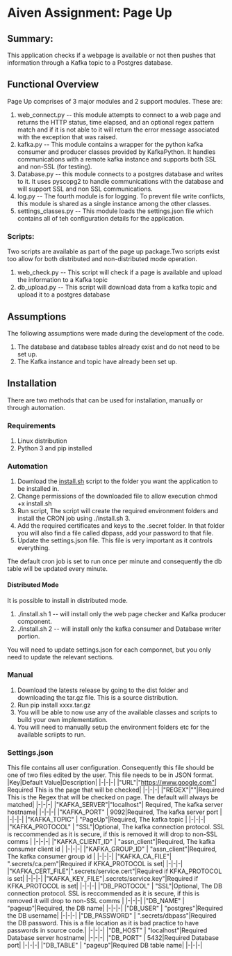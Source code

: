 # Aiven Assignment: Page Up

## Summary:
This application checks if a webpage is available or not then pushes that information through a Kafka topic to a Postgres database. 

## Functional Overview

Page Up comprises of 3 major modules and 2 support modules. These are:
1. web_connect.py -- this module attempts to connect to a web page and returns the HTTP status, time elapsed, and an optional regex pattern match and if it is not able to it will return the error message associated with the exception that was raised.
2. kafka.py -- This module contains a wrapper for the python kafka consumer and producer classes provided by KafkaPython. It handles communications with a remote kafka instance and supports both SSL and non-SSL (for testing).
3. Database.py -- this module connects to a postgres database and writes to it. It uses pyscopg2 to handle communications with the database and will support SSL and non SSL communications. 
4. log.py -- The fourth module is for logging. To prevent file write conflicts, this module is shared as a single instance among the other classes.
5. settings_classes.py -- This module loads the settings.json file which contains all of teh configuration details for the application. 

### Scripts:
Two scripts are available as part of the page up package.Two scripts exist too allow for both distributed and non-distributed mode operation.

1. web_check.py -- This script will check if a page is available and upload the information to a Kafka topic
2. db_upload.py -- This script will download data from a kafka topic and upload it to a postgres database


## Assumptions

The following assumptions were made during the development of the code.

1. The database and database tables already exist and do not need to be set up.
2. The Kafka instance and topic have already been set up.

## Installation

There are two methods that can be used for installation, manually or through automation.

### Requirements

1. Linux distribution 
2. Python 3 and pip installed

### Automation

1. Download the [install.sh](https://raw.githubusercontent.com/VishnuUnnikrishnan/avien_assignment/main/automation/install.sh) script to the folder you want the application to be installed in.
2. Change permissions of the downloaded file to allow execution chmod +x install.sh
3. Run script, The script will create the required environment folders and install the CRON job using ./install.sh 3.
4. Add the required certificates and keys to the .secret folder. In that folder you will also find a file called dbpass, add your password to that file.
5. Update the settings.json file. This file is very important as it controls everything.

The default cron job is set to run once per minute and consequently the db table will be updated every minute.

#### Distributed Mode
It is possible to install in distributed mode. 

1. ./install.sh 1 -- will install only the web page checker and Kafka producer component.
2. ./install.sh 2 -- will install only the kafka consumer and Database writer portion.

You will need to update settings.json for each componnet, but you only need to update the relevant sections.  

### Manual
1. Download the latests release by going to the dist folder and downloading the tar.gz file. This is a source distribution.
2. Run pip install xxxx.tar.gz
3. You will be able to now use any of the available classes and scripts to build your own implementation.
4. You will need to manually setup the environment folders etc for the available scriipts to run.

### Settings.json
This file contains all user configuration. Consequently this file should be one of two files edited by the user. This file needs to be in JSON format.
|Key|Default Value|Description|
|-|-|-|
|"URL"|"https://www.google.com"| Required This is the page that will be checked|
|-|-|-|
|"REGEX"|""|Required This is the Regex that will be checked on page. The default will always be matched|
|-|-|-|
|"KAFKA_SERVER"|"localhost"| Required, The kafka server hostname|
|-|-|-|
|"KAFKA_PORT" | 9092|Required, The kafka server port |
|-|-|-|
|"KAFKA_TOPIC" | "PageUp"|Required, The kafka topic |
|-|-|-|
|"KAFKA_PROTOCOL" | "SSL"|Optional, The kafka connection protocol. SSL is reccommended as it is secure, if this is removed it will drop to non-SSL  comms |
|-|-|-|
|"KAFKA_CLIENT_ID" | "assn_client"|Required, The kafka consumer client id |
|-|-|-|
|"KAFKA_GROUP_ID" | "assn_client"|Required, The kafka consumer group id |
|-|-|-|
|"KAFKA_CA_FILE"| ".secrets/ca.pem"|Required if KFKA_PROTOCOL is set|
|-|-|-|
|"KAFKA_CERT_FILE"|".secrets/service.cert"|Required if KFKA_PROTOCOL is set|
|-|-|-|
|"KAFKA_KEY_FILE"|.secrets/service.key"|Required if KFKA_PROTOCOL is set|
|-|-|-|
|"DB_PROTOCOL" | "SSL"|Optional, The DB connection protocol. SSL is reccommended as it is secure, if this is removed it will drop to non-SSL  comms |
|-|-|-|
|"DB_NAME" | "pageup"|Required, the DB name|
|-|-|-|
|"DB_USER" | "postgres"|Required the DB username|
|-|-|-|
|"DB_PASSWORD" | ".secrets/dbpass"|Required the DB password. This is a file location as it is bad practice to have passwords in source code.|
|-|-|-|
|"DB_HOST" | "localhost"|Required Database server hostname|
|-|-|-|
|"DB_PORT" | 5432|Required Database port|
|-|-|-|
|"DB_TABLE" | "pageup"|Required DB table name|
|-|-|-|




